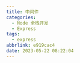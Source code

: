 ```yaml
---
title: 中间件
categories:
  - Node 全栈开发
  - Express
tags:
  - express
abbrlink: e919cac4
date: 2023-05-22 08:22:04
---
```

